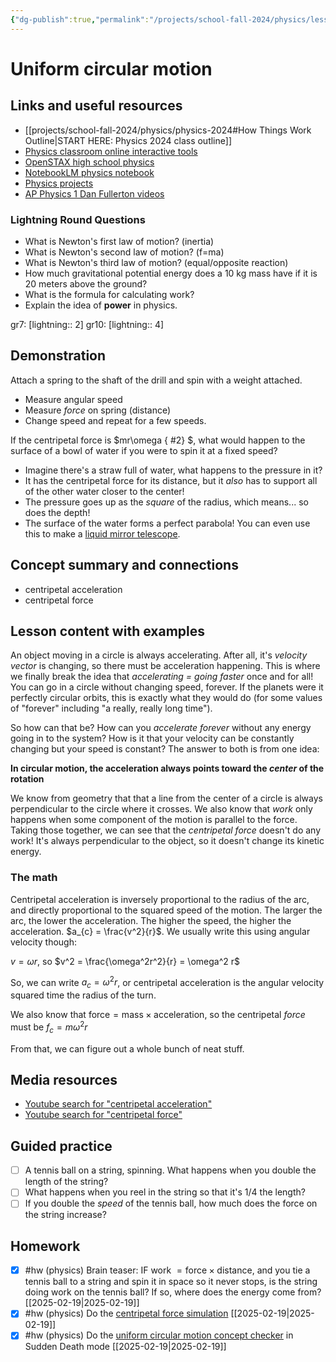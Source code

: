 ```yaml
---
{"dg-publish":true,"permalink":"/projects/school-fall-2024/physics/lessons/newtons-laws-final/"}
---
```



# Uniform circular motion

## Links and useful resources 

- [[projects/school-fall-2024/physics/physics-2024#How Things Work Outline\|START HERE: Physics 2024 class outline]]
- [Physics classroom online interactive tools](https://www.physicsclassroom.com/Lesson-Plans/Algebra-Based-Physics)
- [OpenSTAX high school physics](https://openstax.org/books/physics/pages/1-introduction)
- [NotebookLM physics notebook](https://notebooklm.google.com/notebook/94fe29f5-cebb-4621-9e03-d20110b7a978)
- [Physics projects](https://www.sciencebuddies.org/science-fair-projects/science-projects/physics/high-school)
- [AP Physics 1 Dan Fullerton videos](https://www.youtube.com/playlist?list=PLd2HWlWc-MsysWuL9ksneEM8cl5bk3bHH)



### Lightning Round Questions

- What is Newton's first law of motion? (inertia) 
- What is Newton's second law of motion? (f=ma) 
- What is Newton's third law of motion? (equal/opposite reaction) 
- How much gravitational potential energy does a 10 kg mass have if it is 20 meters above the ground? 
- What is the formula for calculating work? 
- Explain the idea of **power** in physics. 
 
gr7: [lightning:: 2]
gr10: [lightning:: 4]

## Demonstration

Attach a spring to the shaft of the drill and spin with a weight attached. 
- Measure angular speed
- Measure *force* on spring (distance)
- Change speed and repeat for a few speeds.

If the centripetal force is $mr\omega
{ #2}
$, what would happen to the surface of a bowl of water if you were to spin it at a fixed speed?
- Imagine there's a straw full of water, what happens to the pressure in it?
- It has the centripetal force for its distance, but it *also* has to support all of the other water closer to the center!
- The pressure goes up as the *square* of the radius, which means... so does the depth! 
- The surface of the water forms a perfect parabola! You can even use this to make a [liquid mirror telescope](https://www.americanscientist.org/article/liquid-mirror-telescopes).

## Concept summary and connections


- centripetal acceleration 
- centripetal force 

## Lesson content with examples

An object moving in a circle is always accelerating. After all, it's *velocity vector* is changing, so there must be acceleration happening. This is where we finally break the idea that *accelerating = going faster* once and for all! You can go in a circle without changing speed, forever. If the planets were it perfectly circular orbits, this is exactly what they would do (for some values of "forever" including "a really, really long time").

So how can that be? How can you *accelerate forever* without any energy going in to the system? How is it that your velocity can be constantly changing but your speed is constant? The answer to both is from one idea: 

**In circular motion, the acceleration always points toward the *center* of the rotation**

We know from geometry that that a line from the center of a circle is always perpendicular to the circle where it crosses. We also know that *work* only happens when some component of the motion is parallel to the force. Taking those together, we can see that the *centripetal force* doesn't do any work! It's always perpendicular to the object, so it doesn't change its kinetic energy.

### The math

Centripetal acceleration is inversely proportional to the radius of the arc, and directly proportional to the squared speed of the motion. The larger the arc, the lower the acceleration. The higher the speed, the higher the acceleration. $a_{c} = \frac{v^2}{r}$. We usually write this using angular velocity though:

$v=\omega r$, so $v^2 = \frac{\omega^2r^2}{r} = \omega^2 r$ 

So, we can write $a_c = \omega^2 r$, or centripetal acceleration is the angular velocity squared time the radius of the turn.

We also know that $\text{force}=\text{mass}\times \text{acceleration}$, so the centripetal *force* must be $f_{c}=m\omega^2r$

From that, we can figure out a whole bunch of neat stuff.

## Media resources

- [Youtube search for "centripetal acceleration"](https://www.youtube.com/results?search_query=centripetal%20acceleration) 
- [Youtube search for "centripetal force"](https://www.youtube.com/results?search_query=centripetal%20force) 

## Guided practice


- [ ] A tennis ball on a string, spinning. What happens when you double the length of the string?  
- [ ] What happens when you reel in the string so that it's 1/4 the length?  
- [ ] If you double the *speed* of the tennis ball, how much does the force on the string increase?  

## Homework



- [x] #hw (physics) Brain teaser: IF $\text{work }=\text{force}\times\text{distance}$, and you tie a tennis ball to a string and spin it in space so it never stops, is the string doing work on the tennis ball? If so, where does the energy come from? [[2025-02-19\|2025-02-19]]
- [x] #hw (physics) Do the [centripetal force simulation](https://www.physicsclassroom.com/Physics-Interactives/Circular-and-Satellite-Motion/Uniform-Circular-Motion) [[2025-02-19\|2025-02-19]]
- [x] #hw (physics) Do the [uniform circular motion concept checker](https://www.physicsclassroom.com/Concept-Checkers/Interactives/Uniform-Circular-Motion/Concept-Checker) in Sudden Death mode [[2025-02-19\|2025-02-19]]
